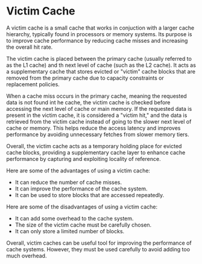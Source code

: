 # Victim Cache

A victim cache is a small cache that works in conjuction with a larger cache hierarchy, typically found in processors or memory systems. Its purpose is to improve cache performance by reducing cache misses and increasing the overall hit rate.

The victim cache is placed between the primary cache (usually referred to as the L1 cache) and th next level of cache (such as the L2 cache). It acts as a supplementary cache that stores evicted or "victim" cache blocks that are removed from the primary cache due to capacity constraints or replacement policies.

When a cache miss occurs in the primary cache, meaning the requested data is not found int he cache, the victim cache is checked before accessing the next level of cache or main memory. If the requested data is present in the victim cache, it is considered a "victim hit," and the data is retrieved from the victim cache instead of going to the slower next level of cache or memory. This helps reduce the access latency and improves performance by avoiding unnecessary fetches from slower memory tiers.

Overall, the victim cache acts as a temporary holding place for evicted cache blocks, providing a supplementary cache layer to enhance cache performance by capturing and exploiting locality of reference.

Here are some of the advantages of using a victim cache:

 * It can reduce the number of cache misses.
 * It can improve the performance of the cache system.
 * It can be used to store blocks that are accessed repeatedly.

Here are some of the disadvantages of using a victim cache:

 * It can add some overhead to the cache system.
 * The size of the victim cache must be carefully chosen.
 * It can only store a limited number of blocks.

Overall, victim caches can be useful tool for improving the performance of cache systems. However, they must be used carefully to avoid adding too much overhead.
